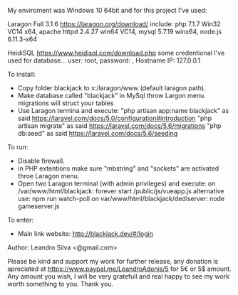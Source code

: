 
My enviroment was Windows 10 64bit and for this project I've used:

Laragon Full 3.1.6 https://laragon.org/download/
  include: php 7.1.7 Win32 VC14 x64, apache httpd 2.4.27 win64 VC14, mysql 5.7.19 winx64, node.js 6.11.3-x64
  
HeidiSQL https://www.heidisql.com/download.php
  some credentional I've used for database... user: root, password: , Hostname IP: 127.0.0.1
  
To install:
  - Copy folder blackjack to x:/laragon/www (default laragon path).
  - Make database called "blackjack" in MySql throw Largon menu.
    migrations will struct your tables
  - Use Laragon termina and execute: 
      "php artisan app:name blackjack" as said  https://laravel.com/docs/5.0/configuration#introduction
      "php artisan migrate" as said https://laravel.com/docs/5.6/migrations
      "php db:seed" as said https://laravel.com/docs/5.6/seeding
      
To run:
  - Disable firewall.
  - in PHP extentions make sure "mbstring" and "sockets" are activated throe Laragon menu.
  - Open two Laragon terminal (with admin privileges) and execute:
    on /var/www/html/blackjack:  forever start /public/js/vueapp.js
      alternative use: npm run watch-poll
    on var/www/html/blackjack/dediserver: node gameserver.js
    
To enter:
  - Main link website: http://blackjack.dev/#/login
  
Author: Leandro Silva <@gmail.com>

Please be kind and support my work for further release, any donation is apreciated
at https://www.paypal.me/LeandroAdonis/5 for 5€ or 5$ amount. Any amount you wish, 
I will be very gratefull and real happy to see my work worth something to you. Thank you.

